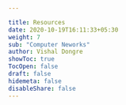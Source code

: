 ```yaml
---

title: Resources
date: 2020-10-19T16:11:33+05:30
weight: 7
sub: "Computer Neworks"
author: Vishal Dongre
showToc: true
TocOpen: false
draft: false
hidemeta: false
disableShare: false
---
```




